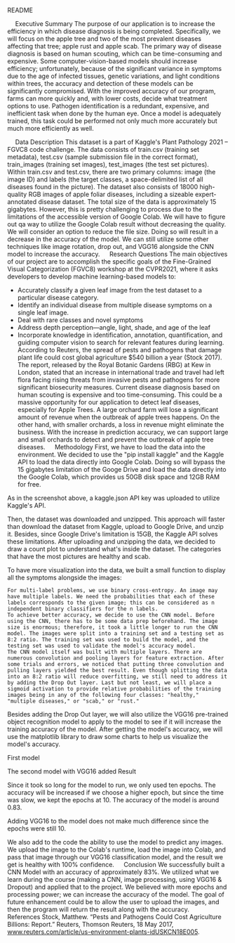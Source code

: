 README
 
 
 	 
 
Executive Summary
The purpose of our application is to increase the efficiency in which disease diagnosis is being completed.  Specifically, we will focus on the apple tree and two of the most prevalent diseases affecting that tree; apple rust and apple scab.  The primary way of disease diagnosis is based on human scouting, which can be time-consuming and expensive. Some computer-vision-based models should increase efficiency; unfortunately, because of the significant variance in symptoms due to the age of infected tissues, genetic variations, and light conditions within trees, the accuracy and detection of these models can be significantly compromised. With the improved accuracy of our program, farms can more quickly and, with lower costs, decide what treatment options to use. 
Pathogen identification is a redundant, expensive, and inefficient task when done by the human eye.  Once a model is adequately trained, this task could be performed not only much more accurately but much more efficiently as well.  

 
Data Description
This dataset is a part of Kaggle's Plant Pathology 2021 – FGVC8 code challenge. The data consists of train.csv (training set metadata), test.csv (sample submission file in the correct format), train_images (training set images), test_images (the test set pictures). Within train.csv and test.csv, there are two primary columns: image (the image ID) and labels (the target classes, a space-delimited list of all diseases found in the picture). The dataset also consists of 18000 high-quality RGB images of apple foliar diseases, including a sizeable expert-annotated disease dataset. The total size of the data is approximately 15 gigabytes. However, this is pretty challenging to process due to the limitations of the accessible version of Google Colab. We will have to figure out qa way to utilize the Google Colab result without decreasing the quality. We will consider an option to reduce the file size. Doing so will result in a decrease in the accuracy of the model. We can still utilize some other techniques like image rotation, drop out, and VGG16 alongside the CNN model to increase the accuracy. 
 
Research Questions 
	The main objectives of our project are to accomplish the specific goals of the Fine-Grained Visual Categorization (FGVC8) workshop at the CVPR2021, where it asks developers to develop machine learning-based models to: 
-	Accurately classify a given leaf image from the test dataset to a particular disease category.
-	Identify an individual disease from multiple disease symptoms on a single leaf image.
-	Deal with rare classes and novel symptoms
-	Address depth perception—angle, light, shade, and age of the leaf
-	Incorporate knowledge in identification, annotation, quantification, and guiding computer vision to search for relevant features during learning.
According to Reuters, the spread of pests and pathogens that damage plant life could cost global agriculture $540 billion a year (Stock 2017). The report, released by the Royal Botanic Gardens (RBG) at Kew in London, stated that an increase in international trade and travel had left flora facing rising threats from invasive pests and pathogens for more significant biosecurity measures. Current disease diagnosis based on human scouting is expensive and too time-consuming. This could be a massive opportunity for our application to detect leaf diseases, especially for Apple Trees. A large orchard farm will lose a significant amount of revenue when the outbreak of apple trees happens. On the other hand, with smaller orchards, a loss in revenue might eliminate the business. With the increase in prediction accuracy, we can support large and small orchards to detect and prevent the outbreak of apple tree diseases. 
 
Methodology
First, we have to load the data into the environment. We decided to use the "pip install kaggle" and the Kaggle API to load the data directly into Google Colab. Doing so will bypass the 15 gigabytes limitation of the Googe Drive and load the data directly into the Google Colab, which provides us 50GB disk space and 12GB RAM for free. 
 
As in the screenshot above, a kaggle.json API key was uploaded to utilize Kaggle's API. 
 
Then, the dataset was downloaded and unzipped. This approach will faster than download the dataset from Kaggle, upload to Google Drive, and unzip it. Besides, since Google Drive's limitation is 15GB, the Kaggle API solves these limitations. 
After uploading and unzipping the data, we decided to draw a count plot to understand what's inside the dataset. The categories that have the most pictures are healthy and scab. 
 
To have more visualization into the data, we built a small function to display all the symptoms alongside the images: 
 
	For multi-label problems, we use binary cross-entropy. An image may have multiple labels. We need the probabilities that each of these labels corresponds to the given image; this can be considered as n independent binary classifiers for the n labels.		
	To achieve better accuracy, we decide to use the CNN model. Before using the CNN, there has to be some data prep beforehand. The image size is enormous; therefore, it took a little longer to run the CNN model. The images were split into a training set and a testing set as 8:2 ratio. The training set was used to build the model, and the testing set was used to validate the model's accuracy model. 
	The CNN model itself was built with multiple layers. There are numerous convolution and pooling layers for feature extraction. After some trials and errors, we noticed that putting three convolution and pulling layers yielded the best result. Even though splitting the data into an 8:2 ratio will reduce overfitting, we still need to address it by adding the Drop Out layer. Last but not least, we will place a sigmoid activation to provide relative probabilities of the training images being in any of the following four classes: "healthy," "multiple diseases," or "scab," or "rust."
Besides adding the Drop Out layer, we will also utilize the VGG16 pre-trained object recognition model to apply to the model to see if it will increase the training accuracy of the model. 
	After getting the model's accuracy, we will use the matplotlib library to draw some charts to help us visualize the model's accuracy. 
 
 
First model
 

The second model with VGG16 added
Result
	
Since it took so long for the model to run, we only used ten epochs. The accuracy will be increased if we choose a higher epoch, but since the time was slow, we kept the epochs at 10. The accuracy of the model is around 0.83. 






Adding VGG16 to the model does not make much difference since the epochs were still 10. 
 
We also add to the code the ability to use the model to predict any images. We upload the image to the Colab's runtime, load the image into Colab, and pass that image through our VGG16 classification model, and the result we get is healthy with 100% confidence. 
 
Conclusion
We successfully built a CNN Model with an accuracy of approximately 83%.  We utilized what we learn during the course (making a CNN, image processing, using VGG16 & Dropout) and applied that to the project. We believed with more epochs and processing power; we can increase the accuracy of the model. The goal of future enhancement could be to allow the user to upload the images, and then the program will return the result along with the accuracy. 
 
References
Stock, Matthew. “Pests and Pathogens Could Cost Agriculture Billions: Report.” Reuters, Thomson Reuters, 18 May 2017, www.reuters.com/article/us-environment-plants-idUSKCN18E005.



